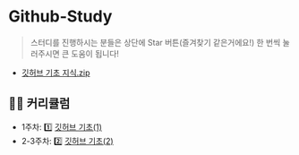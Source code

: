 # Github-Study

> 스터디를 진행하시는 분들은 상단에 Star 버튼(즐겨찾기 같은거에요!) 한 번씩 눌러주시면 큰 도움이 됩니다!

- [깃허브 기초 지식.zip](./note/github-basic-zip.md)

## 👩‍🏫 커리큘럼
- 1주차: 1️⃣ [깃허브 기초(1)](./note/github-basic-1.md)
- 2-3주차: 2️⃣ [깃허브 기초(2)](./note/github-basic-2.md) 